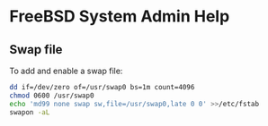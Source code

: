 # FreeBSD System Admin Help

## Swap file

To add and enable a swap file:

```sh
dd if=/dev/zero of=/usr/swap0 bs=1m count=4096
chmod 0600 /usr/swap0
echo 'md99 none swap sw,file=/usr/swap0,late 0 0' >>/etc/fstab
swapon -aL
```
